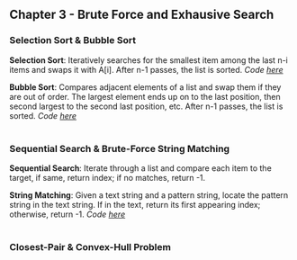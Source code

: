## Chapter 3 - Brute Force and Exhausive Search 

### Selection Sort & Bubble Sort
**Selection Sort**: Iteratively searches for the smallest item among the last n-i items and swaps it with A[i]. After n-1 passes, the list is sorted. *Code [here](./selectionsort.py)*    
 
**Bubble Sort**: Compares adjacent elements of a list and swap them if they are out of order. The largest element ends up on to the last position, then second largest to the second last position, etc. After n-1 passes, the list is sorted. *Code [here](./bubblesort.py)*    
<br>
 
### Sequential Search & Brute-Force String Matching
**Sequential Search**: Iterate through a list and compare each item to the target, if same, return index; if no matches, return -1.     
 
**String Matching**: Given a text string and a pattern string, locate the pattern string in the text string. If in the text, return its first appearing index; otherwise, return -1. *Code [here](./stringmatch.py)*     
<br>
 
### Closest-Pair & Convex-Hull Problem
